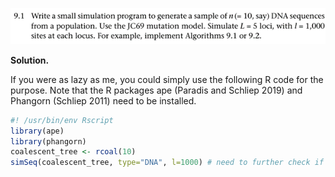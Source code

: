 <p>
  <img src=img/9.1-P.png>
</p>

**Solution.**

If you were as lazy as me, you could simply use the following R code for the purpose. Note that the R packages ape (Paradis and Schliep 2019) and Phangorn (Schliep 2011) need to be installed.

```R
#! /usr/bin/env Rscript
library(ape)
library(phangorn)
coalescent_tree <- rcoal(10)
simSeq(coalescent_tree, type="DNA", l=1000) # need to further check if the default model is JC69
```
